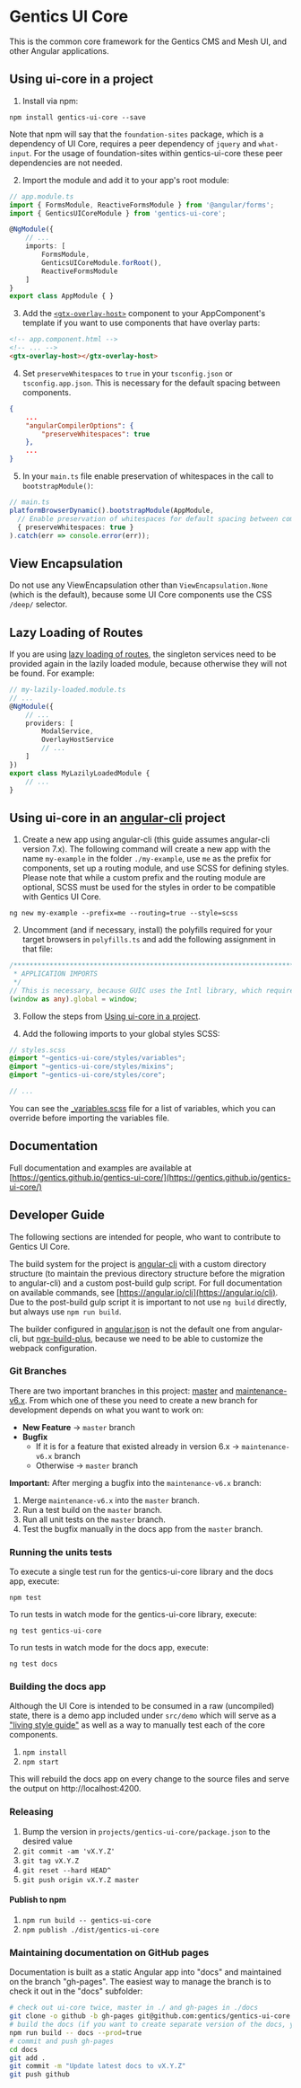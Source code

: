 # Gentics UI Core

This is the common core framework for the Gentics CMS and Mesh UI, and other Angular applications.

## Using ui-core in a project

1. Install via npm:
```
npm install gentics-ui-core --save
```
Note that npm will say that the `foundation-sites` package, which is a dependency of UI Core, requires a peer dependency of `jquery` and `what-input`. For the usage of foundation-sites within gentics-ui-core these peer dependencies are not needed.

2. Import the module and add it to your app's root module:

```TypeScript
// app.module.ts
import { FormsModule, ReactiveFormsModule } from '@angular/forms';
import { GenticsUICoreModule } from 'gentics-ui-core';

@NgModule({
    // ...
    imports: [
        FormsModule,
        GenticsUICoreModule.forRoot(),
        ReactiveFormsModule
    ]
}
export class AppModule { }
```

3. Add the [`<gtx-overlay-host>`](https://gentics.github.io/gentics-ui-core/#/overlay-host) component to your AppComponent's template if you want to use components that have overlay parts:

```HTML
<!-- app.component.html -->
<!-- ... -->
<gtx-overlay-host></gtx-overlay-host>
```

4. Set ```preserveWhitespaces``` to ```true``` in your ```tsconfig.json``` or ```tsconfig.app.json```.
This is necessary for the default spacing between components.

```JSON
{
    ...
    "angularCompilerOptions": {
        "preserveWhitespaces": true
    },
    ...
}
```

5. In your ```main.ts``` file enable preservation of whitespaces in the call to ```bootstrapModule()```:

```TypeScript
// main.ts
platformBrowserDynamic().bootstrapModule(AppModule, 
  // Enable preservation of whitespaces for default spacing between components.
  { preserveWhitespaces: true }
).catch(err => console.error(err));
```

## View Encapsulation

Do not use any ViewEncapsulation other than `ViewEncapsulation.None` (which is the default), because some UI Core components use the CSS `/deep/` selector.

## Lazy Loading of Routes

If you are using [lazy loading of routes](https://angular.io/guide/lazy-loading-ngmodules),  the singleton services need to be provided again in the lazily loaded module, because otherwise they will not be found. For example:

```TypeScript
// my-lazily-loaded.module.ts
// ...
@NgModule({
    // ...
    providers: [
        ModalService,
        OverlayHostService
        // ...
    ]
})
export class MyLazilyLoadedModule {
    // ...
}
```

## Using ui-core in an [angular-cli](https://cli.angular.io/) project

1. Create a new app using angular-cli (this guide assumes angular-cli version 7.x). The following command will create a new app with the name `my-example` in the folder `./my-example`, use `me` as the prefix for components, set up a routing module, and use SCSS for defining styles. Please note that while a custom prefix and the routing module are optional, SCSS must be used for the styles in order to be compatible with Gentics UI Core.

```
ng new my-example --prefix=me --routing=true --style=scss
```

2. Uncomment (and if necessary, install) the polyfills required for your target browsers in `polyfills.ts` and add the following assignment in that file:

```TypeScript
/***************************************************************************************************
 * APPLICATION IMPORTS
 */
// This is necessary, because GUIC uses the Intl library, which requires a global object (like in Node.js).
(window as any).global = window;
```

3. Follow the steps from [Using ui-core in a project](#using-ui-core-in-a-project).

4. Add the following imports to your global styles SCSS:

```SCSS
// styles.scss
@import "~gentics-ui-core/styles/variables";
@import "~gentics-ui-core/styles/mixins";
@import "~gentics-ui-core/styles/core";

// ...
```

You can see the [_variables.scss](src/styles/_variables.scss) file for a list of variables, which you can override before importing the variables file.

## Documentation

Full documentation and examples are available at [https://gentics.github.io/gentics-ui-core/](https://gentics.github.io/gentics-ui-core/)

## Developer Guide

The following sections are intended for people, who want to contribute to Gentics UI Core.

The build system for the project is [angular-cli](https://cli.angular.io/) with a custom directory structure (to maintain the previous directory structure before the migration to angular-cli)
and a custom post-build gulp script. For full documentation on available commands, see [https://angular.io/cli](https://angular.io/cli).
Due to the post-build gulp script it is important to not use `ng build` directly, but always use `npm run build`.

The builder configured in [angular.json](./angular.json) is not the default one from angular-cli, but [ngx-build-plus](https://github.com/manfredsteyer/ngx-build-plus), 
because we need to be able to customize the webpack configuration.

### Git Branches

There are two important branches in this project: [master](https://github.com/gentics/gentics-ui-core) and [maintenance-v6.x](https://github.com/gentics/gentics-ui-core/tree/maintenance-v6.x).
From which one of these you need to create a new branch for development depends on what you want to work on:

* **New Feature** -> ```master``` branch
* **Bugfix**
  * If it is for a feature that existed already in version 6.x -> ```maintenance-v6.x``` branch
  * Otherwise -> ```master``` branch

**Important:** After merging a bugfix into the ```maintenance-v6.x``` branch:
1. Merge ```maintenance-v6.x``` into the ```master``` branch.
2. Run a test build on the ```master``` branch.
3. Run all unit tests on the ```master``` branch.
4. Test the bugfix manually in the docs app from the ```master``` branch.

### Running the units tests

To execute a single test run for the gentics-ui-core library and the docs app, execute:
```
npm test
```

To run tests in watch mode for the gentics-ui-core library, execute:
```
ng test gentics-ui-core
```

To run tests in watch mode for the docs app, execute:
```
ng test docs
```

### Building the docs app

Although the UI Core is intended to be consumed in a raw (uncompiled) state, there is a demo app
included under `src/demo` which will serve as a ["living style guide"](https://uxmag.com/articles/anchoring-your-design-language-in-a-live-style-guide)
as well as a way to manually test each of the core components.

1. `npm install`
2. `npm start`

This will rebuild the docs app on every change to the source files and serve the output on http://localhost:4200.

### Releasing

1. Bump the version in `projects/gentics-ui-core/package.json` to the desired value
2. `git commit -am 'vX.Y.Z'`
3. `git tag vX.Y.Z`
4. `git reset --hard HEAD^`
5. `git push origin vX.Y.Z master`

#### Publish to npm

1. `npm run build -- gentics-ui-core`
2. `npm publish ./dist/gentics-ui-core`

### Maintaining documentation on GitHub pages

Documentation is built as a static Angular app into "docs" and maintained on the branch "gh-pages".
The easiest way to manage the branch is to check it out in the "docs" subfolder:

```sh
# check out ui-core twice, master in ./ and gh-pages in ./docs
git clone -o github -b gh-pages git@github.com:gentics/gentics-ui-core ./docs
# build the docs (if you want to create separate version of the docs, you need to append --docsVersion=vX.x param)
npm run build -- docs --prod=true
# commit and push gh-pages
cd docs
git add .
git commit -m "Update latest docs to vX.Y.Z"
git push github
```
